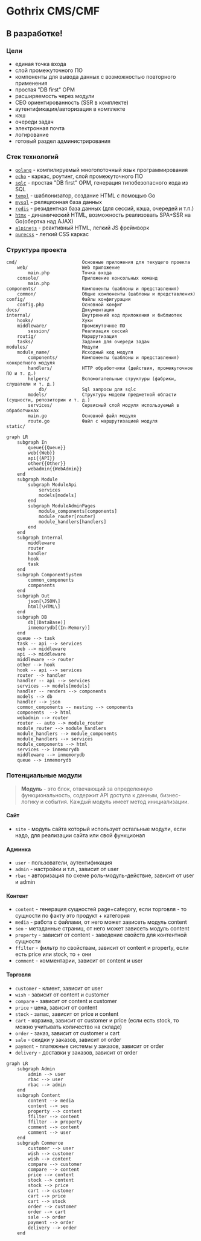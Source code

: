 # Gothrix CMS/CMF

## В разработке!

### Цели
- единая точка входа
- слой промежуточного ПО
- компоненты для вывода данных с возможностью повторного применения
- простая "DB first" ОРМ
- расширяемость через модули
- СЕО ориентированность (SSR в комплекте)
- аутентификация/авторизация в комплекте
- кэш
- очереди задач
- электронная почта
- логирование
- готовый раздел администрирования

### Стек технологий
- [`golang`](https://go.dev/) - компилируемый многопоточный язык программирования
- [`echo`](https://echo.labstack.com/) - каркас, роутинг, слой промежуточного ПО
- [`sqlc`](https://sqlc.dev/) - простая "DB first" ОРМ, генерация типобезопасного кода из SQL
- [`templ`](https://templ.guide/) - шаблонизатор, создание HTML с помощью Go
- [`mysql`](https://www.mysql.com/) - реляционная база данных
- [`redis`](https://redis.io/) - резидентная база данных (для сессий, кэша, очередей и т.п.)
- [`htmx`](https://htmx.org/) - динамический HTML, возможность реализовать SPA+SSR на Go(обертка над AJAX)
- [`alpinejs`](https://alpinejs.dev/) - реактивный HTML, легкий JS фреймворк
- [`purecss`](https://purecss.io/) - легкий CSS каркас


### Структура проекта

```
cmd/                        Основные приложения для текущего проекта
    web/                    Web приложение
        main.php            Точка входа
    console/                Приложение консольных команд
        main.php      
components/                 Компоненты (шаблоны и представления)
    common/                 Общие компоненты (шаблоны и представления)
config/                     Файлы конфигурации
    config.php              Основной конфиг
docs/                       Документация
internal/                   Внутренний код приложения и библиотек
    hooks/                  Хуки  
    middleware/             Промежуточное ПО
        session/            Реализация сессий
    routig/                 Маршрутизация
    tasks/                  Задания для очереди задач 
modules/                    Модули
    module_name/            Исходный код модуля
        components/         Компоненты (шаблоны и представления) конкретного модуля    
        handlers/           HTTP обработчики (действия, промежуточное ПО и т. д.)
        helpers/            Вспомогательные структуры (фабрики, слушатели и т. д.)
            db/             Sql запросы для sqlc
        models/             Структуры модели предметной области (сущности, репозитории и т. д.)
        services/           Сервисный слой модуля используемый в обработчиках
        main.go             Основной файл модуля
        route.go            Файл с маршрутизацией модуля
static/                  

```

```mermaid
graph LR
    subgraph In
        queue{{Queue}}
        web{{Web}}
        api{{API}}
        other{{Other}}
        webadmin{{WebAdmin}}
    end
    subgraph Module
        subgraph ModuleApi
            services
            models[models]
        end
        subgraph ModuleAdminPages
            module_components[components]
            module_router[router]
            module_handlers[handlers]
        end
    end
    subgraph Internal
        middleware
        router
        handler
        hook
        task
    end
    subgraph ComponentSystem
        common_components
        components
    end
    subgraph Out
        json[\JSON\]
        html[\HTML\]
    end
    subgraph DB
        db[(DataBase)]
        inmemorydb[(In-Memory)]
    end
    queue --> task
    task -- api --> services
    web --> middleware
    api --> middleware
    middleware --> router
    other --> hook
    hook -- api --> services
    router --> handler
    handler -- api --> services
    services --> models[models]
    handler -- renders --> components
    models --> db
    handler --> json
    common_components -- nesting --> components
    components  --> html
    webadmin --> router
    router -- auto --> module_router
    module_router --> module_handlers
    module_handlers --> module_components
    module_handlers --> services
    module_components --> html
    services --> inmemorydb
    middleware --> inmemorydb
    queue --> inmemorydb
```

### Потенциальные модули
> **Модуль** - это блок, отвечающий за определенную функциональность, содержит API доступа к данным, бизнес-логику и события. Каждый модуль имеет метод инициализации.

#### Сайт
-   `site` - модуль сайта который использует остальные модули, если надо, для реализации сайта или свой функционал

#### Админка
-   `user` - пользователи, аутентификация
-   `admin` - настройки и т.п., зависит от user
-   `rbac` - авторизация по схеме роль-модуль-действие, зависит от user и admin


#### Контент
-   `content` - генерация сущностей page+category, если торговля - то сущности по факту это продукт + категория
-   `media` - работа с файлами, от него может зависеть модуль content
-   `seo` - метаданные страниц, от него может зависеть модуль content
-   `property` - зависит от content - заведение свойств для контентной сущности
-   `ffilter` - фильтр по свойствам, зависит от content и property, если есть price или stock, то + они
-   `comment` - комментарии, зависит от content и user


#### Торговля

-   `customer` - клиент, зависит от user
-   `wish` - зависит от content и customer
-   `compare` - зависит от content и customer
-   `price` - цена, зависит от content
-   `stock` - запас, зависит от price и content
-   `сart` - корзина, зависит от customer и price (если есть stock, то можно учитывать количество на складе)
-   `order` - заказ, зависит от customer и сart
-   `sale` - скидки у заказов, зависит от order
-   `payment` - платежные системы у заказов, зависит от order
-   `delivery` - доставки у заказов, зависит от order

```mermaid
graph LR
    subgraph Admin
        admin --> user
        rbac --> user
        rbac --> admin
    end
    subgraph Content
        content --> media
        content --> seo
        property --> content
        ffilter --> content
        ffilter --> property
        comment --> content
        comment --> user
    end
    subgraph Сommerce
        customer --> user
        wish --> customer
        wish --> content
        compare --> customer
        compare --> content
        price --> content
        stock --> content
        stock --> price
        сart --> customer
        сart --> price
        сart --> stock
        order --> customer
        order --> сart
        sale --> order
        payment --> order
        delivery --> order
    end
```